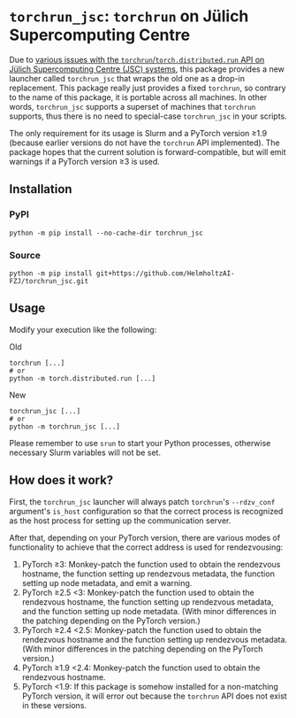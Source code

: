 # `torchrun_jsc`: `torchrun` on Jülich Supercomputing Centre

Due to [various issues with the `torchrun`/`torch.distributed.run` API
on Jülich Supercomputing Centre (JSC)
systems](https://github.com/pytorch/pytorch/issues/73656), this
package provides a new launcher called `torchrun_jsc` that wraps the
old one as a drop-in replacement. This package really just provides a
fixed `torchrun`, so contrary to the name of this package, it is
portable across all machines. In other words, `torchrun_jsc` supports
a superset of machines that `torchrun` supports, thus there is no need
to special-case `torchrun_jsc` in your scripts.

The only requirement for its usage is Slurm and a PyTorch version ≥1.9
(because earlier versions do not have the `torchrun` API implemented).
The package hopes that the current solution is forward-compatible, but
will emit warnings if a PyTorch version ≥3 is used.

## Installation

### PyPI

```shell
python -m pip install --no-cache-dir torchrun_jsc
```

### Source

```shell
python -m pip install git+https://github.com/HelmholtzAI-FZJ/torchrun_jsc.git
```

## Usage

Modify your execution like the following:

Old
```shell
torchrun [...]
# or
python -m torch.distributed.run [...]
```

New
```shell
torchrun_jsc [...]
# or
python -m torchrun_jsc [...]
```

Please remember to use `srun` to start your Python processes,
otherwise necessary Slurm variables will not be set.

## How does it work?

First, the `torchrun_jsc` launcher will always patch `torchrun`'s
`--rdzv_conf` argument's `is_host` configuration so that the correct
process is recognized as the host process for setting up the
communication server.

After that, depending on your PyTorch version, there are various modes
of functionality to achieve that the correct address is used for
rendezvousing:
1. PyTorch ≥3: Monkey-patch the function used to obtain the rendezvous
   hostname, the function setting up rendezvous metadata, the function
   setting up node metadata, and emit a warning.
2. PyTorch ≥2.5 <3: Monkey-patch the function used to obtain the
   rendezvous hostname, the function setting up rendezvous metadata,
   and the function setting up node metadata. (With minor differences
   in the patching depending on the PyTorch version.)
3. PyTorch ≥2.4 <2.5: Monkey-patch the function used to obtain the
   rendezvous hostname and the function setting up rendezvous
   metadata. (With minor differences in the patching depending on the
   PyTorch version.)
4. PyTorch ≥1.9 <2.4: Monkey-patch the function used to obtain the
   rendezvous hostname.
5. PyTorch <1.9: If this package is somehow installed for a
   non-matching PyTorch version, it will error out because the
   `torchrun` API does not exist in these versions.
